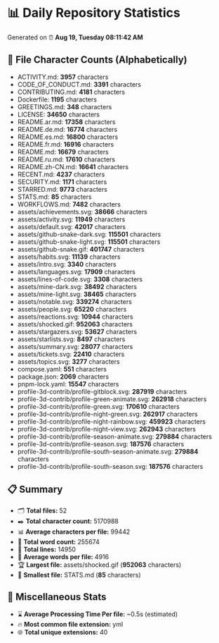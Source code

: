 # 📊 Daily Repository Statistics
Generated on ⏰ **Aug 19, Tuesday 08:11:42 AM**

## 📂 File Character Counts (Alphabetically)
- ACTIVITY.md: **3957** characters
- CODE_OF_CONDUCT.md: **3391** characters
- CONTRIBUTING.md: **4181** characters
- Dockerfile: **1195** characters
- GREETINGS.md: **348** characters
- LICENSE: **34650** characters
- README.ar.md: **17358** characters
- README.de.md: **16774** characters
- README.es.md: **16800** characters
- README.fr.md: **16916** characters
- README.md: **16679** characters
- README.ru.md: **17610** characters
- README.zh-CN.md: **16641** characters
- RECENT.md: **4237** characters
- SECURITY.md: **1171** characters
- STARRED.md: **9773** characters
- STATS.md: **85** characters
- WORKFLOWS.md: **7482** characters
- assets/achievements.svg: **38666** characters
- assets/activity.svg: **11949** characters
- assets/default.svg: **42017** characters
- assets/github-snake-dark.svg: **115501** characters
- assets/github-snake-light.svg: **115501** characters
- assets/github-snake.gif: **401747** characters
- assets/habits.svg: **11139** characters
- assets/intro.svg: **3340** characters
- assets/languages.svg: **17909** characters
- assets/lines-of-code.svg: **3308** characters
- assets/mine-dark.svg: **38492** characters
- assets/mine-light.svg: **38465** characters
- assets/notable.svg: **339274** characters
- assets/people.svg: **65220** characters
- assets/reactions.svg: **10944** characters
- assets/shocked.gif: **952063** characters
- assets/stargazers.svg: **53627** characters
- assets/starlists.svg: **8497** characters
- assets/summary.svg: **28077** characters
- assets/tickets.svg: **22410** characters
- assets/topics.svg: **3277** characters
- compose.yaml: **551** characters
- package.json: **2069** characters
- pnpm-lock.yaml: **15547** characters
- profile-3d-contrib/profile-gitblock.svg: **287919** characters
- profile-3d-contrib/profile-green-animate.svg: **262918** characters
- profile-3d-contrib/profile-green.svg: **170610** characters
- profile-3d-contrib/profile-night-green.svg: **262917** characters
- profile-3d-contrib/profile-night-rainbow.svg: **459923** characters
- profile-3d-contrib/profile-night-view.svg: **262943** characters
- profile-3d-contrib/profile-season-animate.svg: **279884** characters
- profile-3d-contrib/profile-season.svg: **187576** characters
- profile-3d-contrib/profile-south-season-animate.svg: **279884** characters
- profile-3d-contrib/profile-south-season.svg: **187576** characters

## 📋 Summary
- 🗂️ **Total files:** 52
- ✒️ **Total character count:** 5170988
- 📊 **Average characters per file:** 99442
- 📝 **Total word count:** 255674
- 🧾 **Total lines:** 14950
- 📐 **Average words per file:** 4916
- 🏆 **Largest file:** assets/shocked.gif (**952063** characters)
- 🥉 **Smallest file:** STATS.md (**85** characters)

## 🌟 Miscellaneous Stats
- ⌛ **Average Processing Time Per file:** ~0.5s (estimated)
- 🔥 **Most common file extension:** yml
- 🌐 **Total unique extensions:** 40
